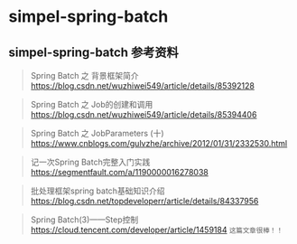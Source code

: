 # simpel-spring-batch

## simpel-spring-batch 参考资料
> Spring Batch 之 背景框架简介
https://blog.csdn.net/wuzhiwei549/article/details/85392128

> Spring Batch 之 Job的创建和调用
https://blog.csdn.net/wuzhiwei549/article/details/85394406

> Spring Batch 之 JobParameters (十)
https://www.cnblogs.com/gulvzhe/archive/2012/01/31/2332530.html

> 记一次Spring Batch完整入门实践
https://segmentfault.com/a/1190000016278038

> 批处理框架spring batch基础知识介绍
https://blog.csdn.net/topdeveloperr/article/details/84337956

> Spring Batch(3)——Step控制
https://cloud.tencent.com/developer/article/1459184
`这篇文章很棒！！`